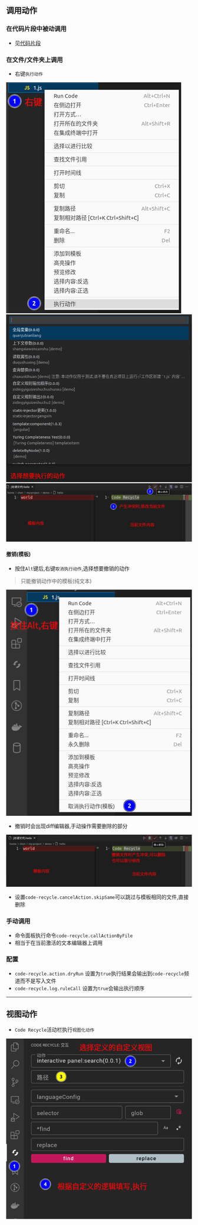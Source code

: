 ## 调用动作

### 在代码片段中被动调用
- 见[代码片段](./调用代码片段)

### 在文件/文件夹上调用
- 右键`执行动作`

![调用动作1](./image/调用动作1.png)
![调用动作2](./image/调用动作2.png)
![处理文件冲突](./image/处理文件冲突.png)

#### 撤销(模板)
- 按住`Alt`键后,右键`取消执行动作`,选择想要撤销的动作
> 只能撤销动作中的模板(纯文本)

![撤销动作调用](./image/撤销动作调用.png)


- 撤销时会出现diff编辑器,手动操作需要删除的部分

![撤销文件冲突](./image/撤销文件冲突.png)

- 设置`code-recycle.cancelAction.skipSame`可以跳过与模板相同的文件,直接删除
### 手动调用
- 命令面板执行命令`code-recycle.callActionByFile`
- 相当于在当前激活的文本编辑器上调用

### 配置
- `code-recycle.action.dryRun` 设置为`true`执行结果会输出到`code-recycle`频道而不是写入文件
- `code-recycle.log.ruleCall` 设置为`true`会输出执行顺序

--- 

## 视图动作
- `Code Recycle`活动栏执行`视图化动作`

![视图化动作](./image/视图化动作.png)
